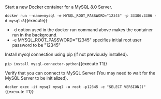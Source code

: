 Start a new Docker container for a MySQL 8.0 Server.

`docker run --name=mysql -e MYSQL_ROOT_PASSWORD="12345" -p 33306:3306 -d mysql:8`{{execute}}

* -d option used in the docker run command above makes the container run in the background.
* -e MYSQL_ROOT_PASSWORD="12345" specifies initial root user password to be "12345"


Install mysql connection using pip (if not previously installed).

`pip install mysql-connector-python`{{execute T1}}



Verify that you can connect to MySQL Server (You may need to wait for the MySQL Server to be initialized).

`docker exec -it mysql mysql -u root -p12345 -e "SELECT VERSION()"`{{execute T1}}
